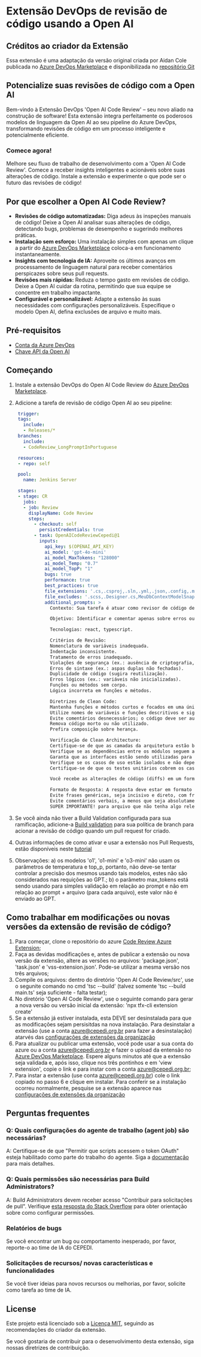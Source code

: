 # Extensão DevOps de revisão de código usando a Open AI

## Créditos ao criador da Extensão
Essa extensão é uma adaptação da versão original criada por Aidan Cole publicada no [Azure DevOps Marketplace](https://marketplace.visualstudio.com/items?itemName=AidanCole.oaicr) e disponibilizada no [repositório Git](https://github.com/a1dancole/OpenAI-Code-Review)

## Potencialize suas revisões de código com a Open AI

Bem-vindo à Extensão DevOps 'Open AI Code Review' – seu novo aliado na construção de software! Esta extensão integra perfeitamente os poderosos modelos de linguagem da Open AI ao seu pipeline do Azure DevOps, transformando revisões de código em um processo inteligente e potencialmente eficiente.

### Comece agora!

Melhore seu fluxo de trabalho de desenvolvimento com a 'Open AI Code Review'. Comece a receber insights inteligentes e acionáveis ​​sobre suas alterações de código. Instale a extensão e experimente o que pode ser o futuro das revisões de código!

## Por que escolher a Open AI Code Review?

- **Revisões de código automatizadas:** Diga adeus às inspeções manuais de código! Deixe a Open AI analisar suas alterações de código, detectando bugs, problemas de desempenho e sugerindo melhores práticas.
- **Instalação sem esforço:** Uma instalação simples com apenas um clique a partir do [Azure DevOps Marketplace]([https://marketplace.visualstudio.com/azuredevops](https://marketplace.visualstudio.com/items?itemName=JulioOSilva.JulioSilva)) coloca-a em funcionamento instantaneamente.
- **Insights com tecnologia de IA:** Aproveite os últimos avanços em processamento de linguagem natural para receber comentários perspicazes sobre seus pull requests.
- **Revisões mais rápidas:** Reduza o tempo gasto em revisões de código. Deixe a Open AI cuidar da rotina, permitindo que sua equipe se concentre em trabalho impactante.
- **Configurável e personalizável:** Adapte a extensão às suas necessidades com configurações personalizáveis. Especifique o modelo Open AI, defina exclusões de arquivo e muito mais.

## Pré-requisitos

- [Conta da Azure DevOps](https://dev.azure.com/)
- [Chave API da Open AI](https://platform.openai.com/docs/overview)

## Começando

1. Instale a extensão DevOps do Open AI Code Review do [Azure DevOps Marketplace]([https://marketplace.visualstudio.com/azuredevops](https://marketplace.visualstudio.com/items?itemName=JulioOSilva.JulioSilva)).
2. Adicione a tarefa de revisão de código Open AI ao seu pipeline:

   ```yaml
    trigger:
    tags:
      include:
      - Releases/*
    branches:
      include:
      - CodeReview_LongPromptInPortuguese

    resources:
    - repo: self

    pool:
      name: Jenkins Server

    stages:
    - stage: CR
      jobs:
      - job: Review
        displayName: Code Review
        steps:
          - checkout: self
            persistCredentials: true
          - task: OpenAICodeReviewCepedi@1
            inputs:
              api_key: $(OPENAI_API_KEY)
              ai_model: 'gpt-4o-mini'
              ai_model_MaxTokens: "128000"
              ai_model_Temp: "0.7"
              ai_model_TopP: "1"
              bugs: true
              performance: true
              best_practices: true
              file_extensions: '.cs,.csproj,.sln,.yml,.json,.config,.md,.tsx'
              file_excludes: '.scss,.Designer.cs,MeuDbContextModelSnapshot.cs,Tests.cs,Resources.cs'
              additional_prompts: >
                Contexto: Sua tarefa é atuar como revisor de código de Pull Request para um projeto react utilizando typescript.

                Objetivo: Identificar e comentar apenas sobre erros ou melhorias necessárias no código. Evitar comentários sobre partes do código que já estão corretas.

                Tecnologias: react, typescript.

                Critérios de Revisão:
                Nomenclatura de variáveis inadequada.
                Indentação inconsistente.
                Tratamento de erros inadequado.
                Violações de segurança (ex.: ausência de criptografia, senhas expostas).
                Erros de sintaxe (ex.: aspas duplas não fechadas).
                Duplicidade de código (sugira reutilização).
                Erros lógicos (ex.: variáveis não inicializadas).
                Funções ou métodos sem corpo.
                Lógica incorreta em funções e métodos.

                Diretrizes de Clean Code:
                Mantenha funções e métodos curtos e focados em uma única tarefa.
                Utilize nomes de variáveis e funções descritivos e significativos.
                Evite comentários desnecessários; o código deve ser autoexplicativo.
                Remova código morto ou não utilizado.
                Prefira composição sobre herança.

                Verificação de Clean Architecture:
                Certifique-se de que as camadas da arquitetura estão bem definidas e separadas.
                Verifique se as dependências entre os módulos seguem a direção correta (de fora para dentro).
                Garanta que as interfaces estão sendo utilizadas para abstrair implementações.
                Verifique se os casos de uso estão isolados e não dependem de detalhes de implementação.
                Certifique-se de que os testes unitários cobrem os casos de uso e as regras de negócio.

                Você recebe as alterações de código (diffs) em um formato unidiff

                Formato de Resposta: A resposta deve estar em formato markdown. Se tiver vários comentários, cada comentário, exceto NO_COMMENT deve obrigatoriamente, começar com '$$$ -'. Para cada correção, mostre o exemplo do código modificado sempre que possível. 
                Evite frases genéricas, seja incisivo e direto, com frases curtas, determine o que de fato deve ser feito e em qual linha do código. Responda somente em português brasileiro
                Evite comentários verbais, a menos que seja absolutamente necessário. 
                SUPER IMPORTANTE! para arquivo que não tenha algo relevante a ser corrigido, simplesmente escreva NO_COMMENT. Evite escrever que o pull request está pronto, se não há algo relevante a escrever, escreva apenas NO_COMMENT.`

   
3. Se você ainda não tiver a Build Validation configurada para sua ramificação, adicione-a [Build validation](https://learn.microsoft.com/en-us/azure/devops/repos/git/branch-policies?view=azure-devops&tabs=browser#build-validation) para sua política de branch para acionar a revisão de código quando um pull request for criado.
4. Outras informações de como ativar e usar a extensão nos Pull Requests, estão disponíveis neste [tutorial](https://dev.azure.com/CEPEDI-IOS/CEPEDI/_wiki/wikis/CEPEDI/1384/Configurando-a-revis%C3%A3o-de-c%C3%B3digos-com-a-IA-no-Azure-(codeReview))
5. Observações: a) os modelos 'o1', 'o1-mini' e 'o3-mini' não usam os parâmetros de temperatura e top_p, portanto, não deve-se tentar controlar a precisão dos mesmos usando tais modelos, estes não são considerados nas requições ao GPT.; b) o parâmetro max_tokens está sendo usando para simples validação em relação ao prompt e não em relação ao prompt + arquivo (para cada arquivo), este valor não é enviado ao GPT.


## Como trabalhar em modificações ou novas versões da extensão de revisão de código?
1. Para começar, clone o repositório do azure [Code Review Azure Extension](https://dev.azure.com/CEPEDI-IOS/Assistente%20de%20desenvolvimento/_git/Code%20Review%20Azure%20Extension);
2. Faça as devidas modificações e, antes de publicar a extensão ou nova versão da extensão, altere as versões no arquivos: 'package.json', 'task.json' e 'vss-extension.json'. Pode-se utilizar a mesma versão nos três arquivos;
3. Compile os arquivos: dentro do diretório 'Open AI Code Review/src', use o segunite comando no cmd 'tsc --build' (talvez somente 'tsc --build main.ts' seja suficiente - falta testar);
4. No diretório 'Open AI Code Review', use o seguinte comando para gerar a nova versão ou versão inicial da extensão: 'npx tfx-cli extension create'
5. Se a extensão já estiver instalada, esta DEVE ser desinstalada para que as modificações sejam persisitdas na nova instalação. Para desinstalar a extensão (use a conta azure@cepedi.org.br para fazer a desinstalação) atarvés das [configurações de extensões da organização](https://dev.azure.com/CEPEDI-IOS/_settings/extensions?tab=installed)
6. Para atualizar ou publicar uma extensão, você pode usar a sua conta do azure ou a conta azure@cepedi.org.br e fazer o upload da entensão no [Azure DevOps Marketplace](https://marketplace.visualstudio.com/manage/publishers). Espere alguns minutos até que a extensão seja validada e, após isso, clique nos três pontinhos e em 'view extension', copie o link e para instar com a conta azure@cepedi.org.br;
7. Para instar a extensão (use conta azure@cepedi.org.br) cole o link copiado no passo 6 e clique em instalar. Para conferir se a instalação ocorreu normalmente, pesquise se a extensão aparece nas [configurações de extensões da organização](https://dev.azure.com/CEPEDI-IOS/_settings/extensions?tab=installed)

## Perguntas frequentes

### Q: Quais configurações do agente de trabalho (agent job) são necessárias?

A: Certifique-se de que "Permitir que scripts acessem o token OAuth" esteja habilitado como parte do trabalho do agente. Siga a [documentação](https://learn.microsoft.com/en-us/azure/devops/pipelines/build/options?view=azure-devops#allow-scripts-to-access-the-oauth-token) para mais detalhes.

### Q: Quais permissões são necessárias para Build Administrators?

A: Build Administrators devem receber acesso "Contribuir para solicitações de pull". Verifique [esta resposta do Stack Overflow](https://stackoverflow.com/a/57985733) para obter orientação sobre como configurar permissões.

### Relatórios de bugs

Se você encontrar um bug ou comportamento inesperado, por favor, reporte-o ao time de IA do CEPEDI.

### Solicitações de recursos/ novas características e funcionalidades

Se você tiver ideias para novos recursos ou melhorias, por favor, solicite como tarefa ao time de IA.

## License

Este projeto está licenciado sob a [Licença MIT](LICENSE), seguindo as recomendações do criador da extensão.

Se você gostaria de contribuir para o desenvolvimento desta extensão, siga nossas diretrizes de contribuição.
